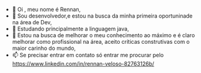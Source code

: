 - 👋 Oi , meu nome é Rennan,
- 👀 Sou desenvolvedor,e estou na busca da minha primeira oportuninade na área de Dev,
- 🌱 Estudando principalmente a linguagem java,
- 💞️ Estou na busca de melhorar o meu conhecimento ao máximo e é claro melhorar como profissional na área, aceito críticas construtivas com o maior carinho do mundo,
- 📫 Se precisar entrar em contato só entrar me procurar pelo https://www.linkedin.com/in/rennan-veloso-82763126b/
